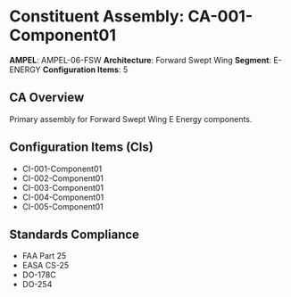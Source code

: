 # Constituent Assembly: CA-001-Component01

**AMPEL**: AMPEL-06-FSW
**Architecture**: Forward Swept Wing
**Segment**: E-ENERGY
**Configuration Items**: 5

## CA Overview
Primary assembly for Forward Swept Wing E Energy components.

## Configuration Items (CIs)
- CI-001-Component01
- CI-002-Component01
- CI-003-Component01
- CI-004-Component01
- CI-005-Component01

## Standards Compliance
- FAA Part 25
- EASA CS-25
- DO-178C
- DO-254

